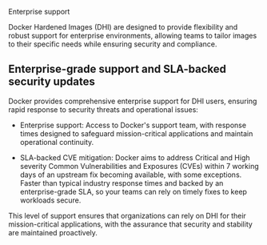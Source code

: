 Enterprise support


Docker Hardened Images (DHI) are designed to provide flexibility and robust
support for enterprise environments, allowing teams to tailor images to their
specific needs while ensuring security and compliance.

## Enterprise-grade support and SLA-backed security updates

Docker provides comprehensive enterprise support for DHI users, ensuring rapid
response to security threats and operational issues:

- Enterprise support: Access to Docker's support team, with
  response times designed to safeguard mission-critical applications and
  maintain operational continuity.

- SLA-backed CVE mitigation: Docker aims to address Critical and High severity
  Common Vulnerabilities and Exposures (CVEs) within 7 working days of an
  upstream fix becoming available, with some exceptions. Faster than typical
  industry response times and backed by an enterprise-grade SLA, so your teams
  can rely on timely fixes to keep workloads secure.

This level of support ensures that organizations can rely on DHI for their
mission-critical applications, with the assurance that security and stability
are maintained proactively.